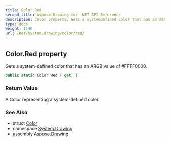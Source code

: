 ```yaml
---
title: Color.Red
second_title: Aspose.Drawing for .NET API Reference
description: Color property. Gets a systemdefined color that has an ARGB value of FFFF0000
type: docs
weight: 1140
url: /net/system.drawing/color/red/
---
```

## Color.Red property

Gets a system-defined color that has an ARGB value of #FFFF0000.

```csharp
public static Color Red { get; }
```

### Return Value

A Color representing a system-defined color.

### See Also

* struct [Color](../)
* namespace [System.Drawing](../../color/)
* assembly [Aspose.Drawing](../../../)


